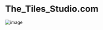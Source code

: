 # The_Tiles_Studio.com
![image](https://github.com/rutujadpawar/Tiles-Studio/assets/122771999/d821dc87-2d3b-4265-a548-003262625b60)

